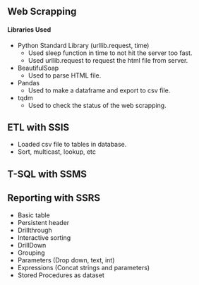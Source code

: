 ## Web Scrapping
#### Libraries Used
* Python Standard Library (urllib.request, time)
  * Used sleep function in time to not hit the server too fast.
  * Used urllib.request to request the html file from server.
* BeautifulSoap
  * Used to parse HTML file.
* Pandas
  * Used to make a dataframe and export to csv file.
* tqdm
  * Used to check the status of the web scrapping.
## ETL with SSIS
* Loaded csv file to tables in database.
* Sort, multicast, lookup, etc
## T-SQL with SSMS
## Reporting with SSRS
* Basic table
* Persistent header
* Drillthrough
* Interactive sorting
* DrillDown
* Grouping
* Parameters (Drop down, text, int)
* Expressions (Concat strings and parameters)
* Stored Procedures as dataset


